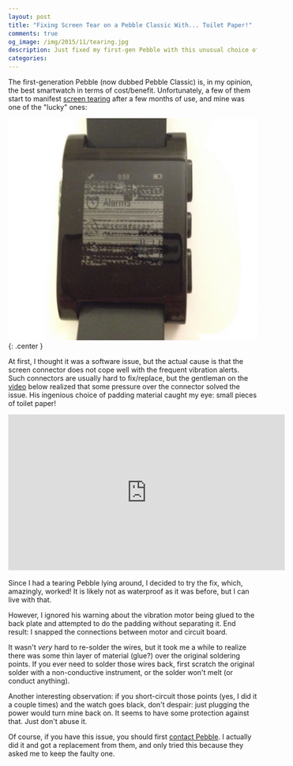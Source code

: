 ```yaml
---
layout: post
title: "Fixing Screen Tear on a Pebble Classic With... Toilet Paper!"
comments: true
og_image: /img/2015/11/tearing.jpg
description: Just fixed my first-gen Pebble with this unusual choice of padding material.
categories:
---
```


The first-generation Pebble (now dubbed Pebble Classic) is, in my opinion, the best smartwatch in terms of cost/benefit. Unfortunately, a few of them start to manifest [screen tearing][1] after a few months of use, and mine was one of the "lucky" ones:

![](/img/2015/11/tearing.jpg){: .center }

At first, I thought it was a software issue, but the actual cause is that the screen connector does not cope well with the frequent vibration alerts. Such connectors are usually hard to fix/replace, but the gentleman on the [video][2] below realized that some pressure over the connector solved the issue. His ingenious choice of padding material caught my eye: small pieces of toilet paper!

<!--more-->

<center><iframe width="560" height="315" src="https://www.youtube.com/embed/n7JBmktquUs" frameborder="0" allowfullscreen></iframe></center>

Since I had a tearing Pebble lying around, I decided to try the fix, which, amazingly, worked! It is likely not as waterproof as it was before, but I can live with that.

However, I ignored his warning about the vibration motor being glued to the back plate and attempted to do the padding without separating it. End result: I snapped the connections between motor and circuit board.

It wasn't *very* hard to re-solder the wires, but it took me a while to realize there was some thin layer of material (glue?) over the original soldering points. If you ever need to solder those wires back, first scratch the original solder with a non-conductive instrument, or the solder won't melt (or conduct anything).

Another interesting observation: if you short-circuit those points (yes, I did it a couple times) and the watch goes black, don't despair: just plugging the power would turn mine back on. It seems to have some protection against that. Just don't abuse it.

Of course, if you have this issue, you should first [contact Pebble][3]. I actually did it and got a replacement from them, and only tried this because they asked me to keep the faulty one.

[1]: https://forums.getpebble.com/discussion/10287/display-issues-screen-tearing-graphic-glitches-file-support-request-via-pebble-app
[2]: https://www.youtube.com/watch?v=n7JBmktquUs
[3]: http://help.getpebble.com/customer/portal/articles/1774495-screen-issues-?b_id=8515
